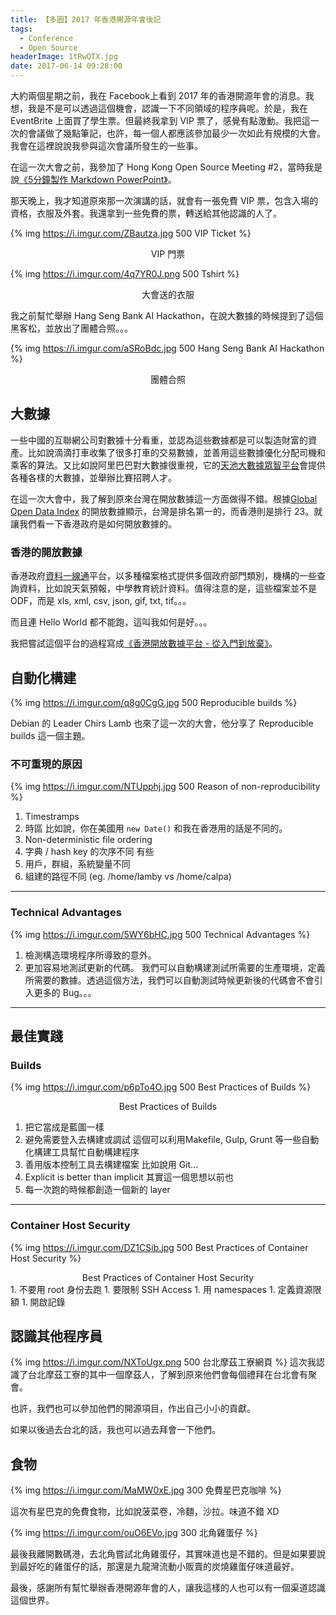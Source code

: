 ```yaml
---
title: 【多圖】2017 年香港開源年會後記
tags:
  - Conference
  - Open Source
headerImage: 1tRwQTX.jpg
date: 2017-06-14 09:28:00
---
```


大約兩個星期之前，我在 Facebook上看到 2017 年的香港開源年會的消息。我想，我是不是可以透過這個機會，認識一下不同領域的程序員呢。於是，我在 EventBrite 上面買了學生票。但最終我拿到 VIP 票了，感覺有點激動。我把這一次的會議做了幾點筆記，也許，每一個人都應該參加最少一次如此有規模的大會。我會在這裡說說我參與這次會議所發生的一些事。

在這一次大會之前，我參加了 Hong Kong Open Source Meeting #2，當時我是說[《5分鐘製作 Markdown PowerPoint》](https://calpa.me/2017/06/01/create-markdown-powerpoint-in-5-mins/)。

那天晚上，我才知道原來那一次演講的話，就會有一張免費 VIP 票，包含入場的資格，衣服及外套。我還拿到一些免費的票，轉送給其他認識的人了。

{% img https://i.imgur.com/ZBautza.jpg 500 VIP Ticket %}
<center>VIP 門票</center>

{% img https://i.imgur.com/4q7YR0J.png 500 Tshirt %}
<center>大會送的衣服</center>

我之前幫忙舉辦 Hang Seng Bank AI Hackathon，在說大數據的時候提到了這個黑客松，並放出了團體合照。。。

{% img https://i.imgur.com/aSRoBdc.jpg 500 Hang Seng Bank AI Hackathon %}
<center>團體合照</center>

## 大數據

一些中國的互聯網公司對數據十分看重，並認為這些數據都是可以製造財富的資產。比如說滴滴打車收集了很多打車的交易數據，並善用這些數據優化分配司機和乘客的算法。又比如說阿里巴巴對大數據很重視，它的[天池大數據眾智平台](https://tianchi.aliyun.com/)會提供各種各樣的大數據，並舉辦比賽招聘人才。

在這一次大會中，我了解到原來台灣在開放數據這一方面做得不錯。根據[Global Open Data Index](https://index.okfn.org/place/) 的開放數據顯示，台灣是排名第一的，而香港則是排行 23。就讓我們看一下香港政府是如何開放數據的。

### 香港的開放數據
香港政府[資料一線通](https://data.gov.hk/tc/)平台，以多種檔案格式提供多個政府部門類別，機構的一些查詢資料，比如說天氣預報，中學教育統計資料。值得注意的是，這些檔案並不是 ODF，而是 xls, xml, csv, json, gif, txt, tif。。。

而且連 Hello World 都不能跑，這叫我如何是好。。。

我把嘗試這個平台的過程寫成[《香港開放數據平台 - 從入門到放棄》](https://calpa.me/2017/06/12/hong-kong-open-data-from-zero-to-giveup/)。

## 自動化構建
{% img https://i.imgur.com/q8g0CgG.jpg 500 Reproducible builds %}

Debian 的 Leader Chirs Lamb 也來了這一次的大會，他分享了 Reproducible builds 這一個主題。

### 不可重現的原因

{% img https://i.imgur.com/NTUpphj.jpg 500 Reason of non-reproducibility %}

1. Timestramps
1. 時區
  比如說，你在美國用 `new Date()` 和我在香港用的話是不同的。
1. Non-deterministic file ordering
1. 字典 / hash key 的次序不同
  有些
1. 用戶，群組，系統變量不同
1. 組建的路徑不同 (eg. /home/lamby vs /home/calpa)

---
### Technical Advantages
{% img https://i.imgur.com/5WY6bHC.jpg 500 Technical Advantages %}
1. 檢測構造環境程序所導致的意外。
1. 更加容易地測試更新的代碼。
  我們可以自動構建測試所需要的生產環境，定義所需要的數據。透過這個方法，我們可以自動測試時候更新後的代碼會不會引入更多的 Bug。。。

---
## 最佳實踐

### Builds

{% img https://i.imgur.com/p6pTo4O.jpg 500 Best Practices of Builds %}
<center>Best Practices of Builds</center>

1. 把它當成是藍圖一樣
1. 避免需要登入去構建或調試
  這個可以利用Makefile, Gulp, Grunt 等一些自動化構建工具幫忙自動構建程序
1. 善用版本控制工具去構建檔案
  比如說用 Git...
1. Explicit is better than implicit
  其實這一個思想以前也
1. 每一次跑的時候都創造一個新的 layer

---
### Container Host Security

{% img https://i.imgur.com/DZ1CSib.jpg 500 Best Practices of Container Host Security %}
<center>Best Practices of Container Host Security</center>
1. 不要用 root 身份去跑
1. 要限制 SSH Access
1. 用 namespaces
1. 定義資源限額
1. 開啟記錄

## 認識其他程序員

{% img https://i.imgur.com/NXToUgx.png 500 台北摩茲工寮網頁 %}
這次我認識了台北摩茲工寮的其中一個摩茲人，了解到原來他們會每個禮拜在台北會有聚會。

也許，我們也可以參加他們的開源項目，作出自己小小的貢獻。

如果以後過去台北的話，我也可以過去拜會一下他們。

## 食物

{% img https://i.imgur.com/MaMW0xE.jpg 300 免費星巴克咖啡 %}

這次有星巴克的免費食物，比如說菠菜卷，冷麵，沙拉。味道不錯 XD

{% img https://i.imgur.com/ouO6EVo.jpg 300 北角雞蛋仔 %}

最後我離開數碼港，去北角嘗試北角雞蛋仔，其實味道也是不錯的。但是如果要說到最好吃的雞蛋仔的話，那還是九龍灣流動小販賣的炭燒雞蛋仔味道最好。

最後，感謝所有幫忙舉辦香港開源年會的人，讓我這樣的人也可以有一個渠道認識這個世界。
